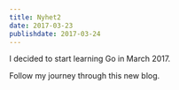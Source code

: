 ```yaml
---
title: Nyhet2
date: 2017-03-23
publishdate: 2017-03-24
---
```


I decided to start learning Go in March 2017.

Follow my journey through this new blog.